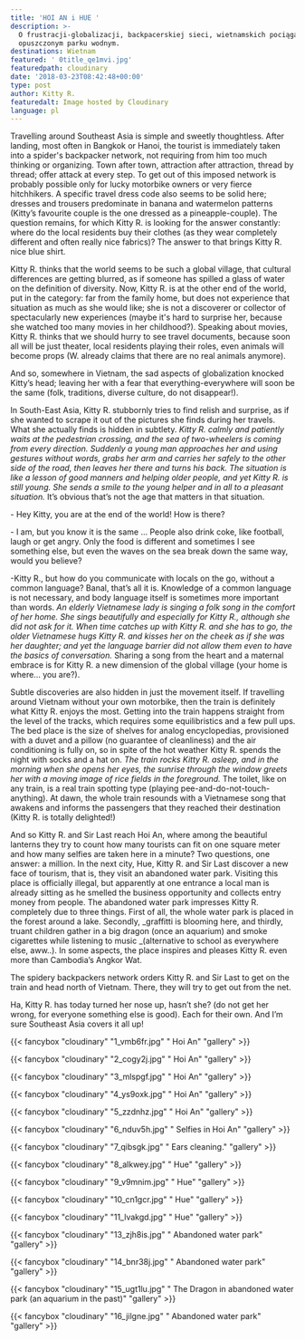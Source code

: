 ```yaml
---
title: 'HOI AN i HUE '
description: >-
  O frustracji-globalizacji, backpacerskiej sieci, wietnamskich pociągach i
  opuszczonym parku wodnym. 
destinations: Wietnam
featured: ' 0title_qe1mvi.jpg'
featuredpath: cloudinary
date: '2018-03-23T08:42:48+00:00'
type: post
author: Kitty R.
featuredalt: Image hosted by Cloudinary
language: pl
---
```

Travelling around Southeast Asia is simple and sweetly thoughtless. After landing, most often in Bangkok or Hanoi, the tourist is immediately taken into a spider's backpacker network, not requiring from him too much thinking or organizing. Town after town, attraction after attraction, thread by thread; offer attack at every step. To get out of this imposed network is probably possible only for lucky motorbike owners or very fierce hitchhikers. A specific travel dress code also seems to be solid here; dresses and trousers predominate in banana and watermelon patterns (Kitty’s favourite couple is the one dressed as a pineapple-couple). The question remains, for which Kitty R. is looking for the answer constantly: where do the local residents buy their clothes (as they wear completely different and often really nice fabrics)? The answer to that brings Kitty R. nice blue shirt. 

Kitty R. thinks that the world seems to be such a global village, that cultural differences are getting blurred, as if someone has spilled a glass of water on the definition of diversity. Now, Kitty R. is at the other end of the world, put in the category: far from the family home, but does not experience that situation as much as she would like; she is not a discoverer or collector of spectacularly new experiences (maybe it's hard to surprise her, because she watched too many movies in her childhood?). Speaking about movies, Kitty R. thinks that we should hurry to see travel documents, because soon all will be just theater, local residents playing their roles, even animals will become props (W. already claims that there are no real animals anymore). 

And so, somewhere in Vietnam, the sad aspects of globalization knocked Kitty’s head; leaving her with a fear that everything-everywhere will soon be the same (folk, traditions, diverse culture, do not disappear!).

In South-East Asia, Kitty R. stubbornly tries to find relish and surprise, as if she wanted to scrape it out of the pictures she finds during her travels. What she actually finds is hidden in subtlety. _Kitty R. calmly and patiently waits at the pedestrian crossing, and the sea of two-wheelers is coming from every direction. Suddenly a young man approaches her and using gestures without words, grabs her arm and carries her safely to the other side of the road, then leaves her there and turns his back. The situation is like a lesson of good manners and helping older people, and yet Kitty R. is still young. She sends a smile to the young helper and in all to a pleasant situation._ It’s obvious that’s not the age that matters in that situation. 

\- Hey Kitty, you are at the end of the world! How is there?

\- I am, but you know it is the same ... People also drink coke, like football, laugh or get angry. Only the food is different and sometimes I see something else, but even the waves on the sea break down the same way, would you believe?

\-Kitty R., but how do you communicate with locals on the go, without a common language? Banal, that’s all it is. Knowledge of a common language is not necessary, and body language itself is sometimes more important than words. _An elderly Vietnamese lady is singing a folk song in the comfort of her home. She sings beautifully and especially for Kitty R., although she did not ask for it. When time catches up with Kitty R. and she has to go, the older Vietnamese hugs Kitty R. and kisses her on the cheek as if she was her daughter; and yet the language barrier did not allow them even to have the basics of conversation._ Sharing a song from the heart and a maternal embrace is for Kitty R. a new dimension of the global village (your home is where... you are?).

Subtle discoveries are also hidden in just the movement itself. If travelling around Vietnam without your own motorbike, then the train is definitely what Kitty R. enjoys the most. Getting into the train happens straight from the level of the tracks, which requires some equilibristics and a few pull ups. The bed place is the size of shelves for analog encyclopedias, provisioned with a duvet and a pillow (no guarantee of cleanliness) and the air conditioning is fully on, so in spite of the hot weather Kitty R. spends the night with socks and a hat on. _The train rocks Kitty R. asleep, and in the morning when she opens her eyes, the sunrise through the window greets her with a moving image of rice fields in the foreground._ The toilet, like on any train, is a real train spotting type (playing pee-and-do-not-touch-anything). At dawn, the whole train resounds with a Vietnamese song that awakens and informs the passengers that they reached their destination (Kitty R. is totally delighted!) 

And so Kitty R. and Sir Last reach Hoi An, where among the beautiful lanterns they try to count how many tourists can fit on one square meter and how many selfies are taken here in a minute? Two questions, one answer: a million. In the next city, Hue, Kitty R. and Sir Last discover a new face of tourism, that is, they visit an abandoned water park. Visiting this place is officially illegal, but apparently at one entrance a local man is already sitting as he smelled the business opportunity and collects entry money from people. The abandoned water park impresses Kitty R. completely due to three things. First of all, the whole water park is placed in the forest around a lake. Secondly, _graffitti is blooming here, and thirdly, truant children gather in a big dragon (once an aquarium) and smoke cigarettes while listening to music _(alternative to school as everywhere else, aww..). In some aspects, the place inspires and pleases Kitty R. even more than Cambodia’s Angkor Wat.

The spidery backpackers network orders Kitty R. and Sir Last to get on the train and head north of Vietnam. There, they will try to get out from the net.

Ha, Kitty R. has today turned her nose up, hasn’t she? (do not get her wrong, for everyone something else is good). Each for their own. And I’m sure Southeast Asia covers it all up!

{{< fancybox "cloudinary" "1_vmb6fr.jpg" "      Hoi An" "gallery" >}}

{{< fancybox "cloudinary" "2_cogy2j.jpg" "      Hoi An" "gallery" >}}

{{< fancybox "cloudinary" "3_mlspgf.jpg" "      Hoi An" "gallery" >}}

{{< fancybox "cloudinary" "4_ys9oxk.jpg" "      Hoi An" "gallery" >}}

{{< fancybox "cloudinary" "5_zzdnhz.jpg" "      Hoi An" "gallery" >}}

{{< fancybox "cloudinary" "6_nduv5h.jpg" "      Selfies in Hoi An" "gallery" >}}

{{< fancybox "cloudinary" "7_qibsgk.jpg" "      Ears cleaning." "gallery" >}}

{{< fancybox "cloudinary" "8_alkwey.jpg" "      Hue" "gallery" >}}

{{< fancybox "cloudinary" "9_v9mnim.jpg" "      Hue" "gallery" >}}

{{< fancybox "cloudinary" "10_cn1gcr.jpg" "      Hue" "gallery" >}}

{{< fancybox "cloudinary" "11_lvakgd.jpg" "      Hue" "gallery" >}}

{{< fancybox "cloudinary" "13_zjh8is.jpg" "      Abandoned water park" "gallery" >}}

{{< fancybox "cloudinary" "14_bnr38j.jpg" "      Abandoned water park" "gallery" >}}

{{< fancybox "cloudinary" "15_ugt1lu.jpg" "      The Dragon in abandoned water park (an aquarium in the past)" "gallery" >}}

{{< fancybox "cloudinary" "16_jilgne.jpg" "      Abandoned water park" "gallery" >}}
